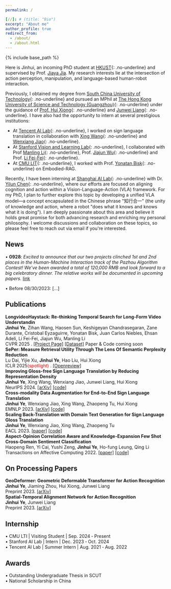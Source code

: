 ```yaml
---
permalink: /

[//]: # (title: "Bio")
excerpt: "About me"
author_profile: true
redirect_from: 
  - /about/
  - /about.html
---
```


{% include base_path %}

Here is Jinhui, an incoming PhD student at [HKUST](https://seng.hkust.edu.hk/){: .no-underline} and supervised by Prof. [Jiaya Jia](https://jiaya.me/home). 
My research interests lie at the intersection of action perception, manipulation, and language-based human-robot interaction.

Previously, I obtained my degree from [South China University of Technology](http://www2.scut.edu.cn/sse/){: .no-underline} and pursued an MPhil at [The Hong Kong University of Science and Technology (Guangzhou)](https://hkust-gz.edu.cn/academics/four-hubs/information-hub/artificial-intelligence){: .no-underline} under the guidance of [Prof. Hui Xiong](https://scholar.google.com/citations?user=cVDF1tkAAAAJ&hl=zh-CN&oi=ao){: .no-underline} and [Junwei Liang](https://junweiliang.me/index.html){: .no-underline}.
I have also had the opportunity to intern at several prestigious institutions:  
- At [Tencent AI Lab](https://ai.tencent.com/ailab/nlp/en/index.html){: .no-underline}, I worked on sign language translation in collaboration with [Xing Wang](http://xingwang4nlp.com/){: .no-underline} and [Wenxiang Jiao](https://wxjiao.github.io/){: .no-underline}.  
- At [Stanford Vision and Learning Lab](http://vision.stanford.edu/){: .no-underline}, I collaborated with Prof [Manling Li](https://limanling.github.io/){: .no-underline}, Prof. [Jiajun Wu](https://jiajunwu.com/){: .no-underline} and Prof. [Li Fei-Fei](https://profiles.stanford.edu/fei-fei-li){: .no-underline}.  
- At [CMU LIT](https://www.lti.cs.cmu.edu/){: .no-underline}, I worked with Prof. [Yonatan Bisk](https://talkingtorobots.com/yonatanbisk.html){: .no-underline} on Embodied-RAG.

Recently, I have been interning at [Shanghai AI Lab](https://www.shlab.org.cn/){: .no-underline} with Dr. [Yilun Chen](https://yilunchen.com/about/){: .no-underline}, where our efforts are focused on aligning cognition and action within a Vision-Language-Action (VLA) framework. 
For my PhD, I plan to further explore this topic by developing a unified VLA model—a concept encapsulated in the Chinese phrase "知行合一" (the unity of knowledge and action, where a robot "does what it knows and knows what it is doing"). I am deeply passionate about this area and believe it holds great promise for both advancing research and enriching my personal philosophy. I welcome discussions and collaboration on these topics, so please feel free to reach out via email if you're interested.


News
------
• **0928**:
*Excited to announce that our two projects clinched 1st and 2nd places in the Human-Machine Interaction track of the Pazhou Algorithm Contest! We've been awarded a total of 120,000 RMB and look forward to a big celebratory dinner. 
The relative works will be documented in upcoming papers.* [link](https://mp.weixin.qq.com/s/_FuuvX1wKAW9dPBHi3yj8w)

[//]: # (• 0926:)

[//]: # (Participated in World Cleanup Day, collectively removing 17,970 items weighing 0.52 tons of marine debris. A fun and meaningful experience!)

• Before 08/30/2023: [...]


[//]: # (My mission is to conduct impactful and beneficial research that aids in bridging the gap between humans and AI. I envision a future where AI is not just seamlessly integrated into our lives, but also interacts with us in a real-time and autonomous manner.)

Publications
------
**LongvideoHaystack: Re-thinking Temporal Search for Long-Form Video Understandin**<br>
  **Jinhui Ye**, Zihan Wang, Haosen Sun, Keshigeyan Chandrasegaran, Zane Durante, Cristobal Eyzaguirre, Yonatan Bisk, Juan Carlos Niebles, Ehsan Adeli, Li Fei-Fei, Jiajun Wu, Manling Li <br>
  CVPR 2025 . [[Project Page]](https://longvideohaystack.github.io/) [[Dataset]](https://huggingface.co/datasets/LVHaystack/LongVideoHaystack) Paper & Code coming soon <br>
**SePer: Measure Retrieval Utility Through The Lens Of Semantic Perplexity Reduction**<br>
  Lu Dai, Yijie Xu, **Jinhui Ye**, Hao Liu, Hui Xiong <br>
  ICLR 2025<span style="color:red;">(spotlight)</span> . [[Openreview]](https://openreview.net/forum?id=ixMBnOhFGd2)  <br>
**Improving Gloss-free Sign Language Translation by Reducing Representation Density**<br>
  **Jinhui Ye**, Xing Wang, Wenxiang Jiao, Junwei Liang, Hui Xiong <br>
  NeurIPS 2024. [[arXiv]](https://arxiv.org/abs/2405.14312)  [[code]](https://github.com/JinhuiYE/SignCL) <br>
**Cross-modality Data Augmentation for End-to-End Sign Language Translation** <br>
  **Jinhui Ye**, Wenxiang Jiao, Xing Wang, Zhaopeng Tu, Hui Xiong <br>
  EMNLP 2023. [[arXiv]](https://arxiv.org/abs/2305.11096) [[code]](https://github.com/Atrewin/SignXmDA) <br>
**Scaling Back-Translation with Domain Text Generation for Sign Language Gloss Translation**  <br>
  **Jinhui Ye**, Wenxiang Jiao, Xing Wang, Zhaopeng Tu <br>
  EACL 2023. [[paper]](https://aclanthology.org/2023.eacl-main.34/) [[code]](https://github.com/Atrewin/PGen) <br>
**Aspect-Opinion Correlation Aware and Knowledge-Expansion Few Shot Cross-Domain Sentiment Classification** <br>
  Haopeng Ren, Yi Cai, Yushi Zeng, **Jinhui Ye**, Ho-fung Leung,  Qing Li <br>
  Transactions on Affective Computing 2022. [[paper]](https://ieeexplore.ieee.org/stamp/stamp.jsp?arnumber=9882094&casa_token=H2dOk5uWLXgAAAAA:Ex7FLRmkurlYY1x2rThmKne_NadSVUiOH2QcCx5IekFMxYYhF0wgGaf9DOXqFQdtGZPJGT9VNCiCGYs) [[code]](https://github.com/Atrewin/CroDomainFSSA)


On Processing Papers
------
**GeoDeformer: Geometric Deformable Transformer for Action Recognition** <br>
  **Jinhui Ye**, Jiaming Zhou, Hui Xiong, Junwei Liang <br>
  Preprint 2023. [[arXiv]](https://arxiv.org/abs/2311.17975) <br>
**Spatial-Temporal Alignment Network for Action Recognition** <br>
  **Jinhui Ye**, Junwei Liang <br>
  Preprint 2023. [[arXiv]](https://arxiv.org/pdf/2308.09897.pdf) <br>

Internship
------
• CMU LTI | Visiting Student | Sep. 2024 ‑ Present <br>
• Stanford AI Lab |  Intern | Dec. 2023 ‑ Oct. 2024 <br>
• Tencent AI Lab | Summer Intern | Aug. 2021 ‑ Aug. 2022

Awards
------

• Outstanding Undergraduate Thesis in SCUT <br>
• National Scholarship in China

